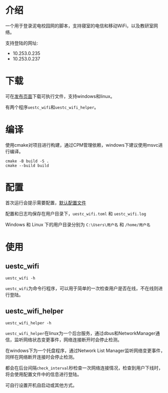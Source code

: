 # 介绍

一个用于登录泥电校园网的脚本，支持寝室的电信和移动WiFi，以及教研室网络。

支持登陆的网址:
* 10.253.0.235
* 10.253.0.237

# 下载

可在[发布页面](https://github.com/kewuaa/uestc_wifi_helper/releases)下载可执行文件，支持windows和linux。

有两个程序`uestc_wifi`和`uestc_wifi_helper`。

# 编译

使用cmake对项目进行构建，通过CPM管理依赖，windows下建议使用msvc进行编译。

```
cmake -B build -S .
cmake --build build
```

# 配置

首次运行会提示需要配置，[默认配置文件](./template.toml)

配置和日志均保存在用户目录下，`uestc_wifi.toml` 和 `uestc_wifi.log`

Windows 和 Linux 下的用户目录分别为 `C:\Users\用户名` 和 `/home/用户名`

# 使用

## uestc_wifi

```
uestc_wifi -h
```

`uestc_wifi`为命令行程序，可以用于简单的一次检查用户是否在线，不在线则进行登陆。

## uestc_wifi_helper

```
uestc_wifi_helper -h
```

`uestc_wifi_helper`在linux为一个后台服务，通过dbus和NetworkManager通信，监听网络状态变更事件，网络连接断开时会停止检测。

在windows下为一个托盘程序，通过Network List Manager监听网络变更事件，同样在网络断开连接时会停止检测。

都会在后台间隔`check_interval`秒检查一次网络连接情况，检查到用户下线时，将会使用配置文件中的信息进行登陆。

可自行设置开机自启动或其他方式。
